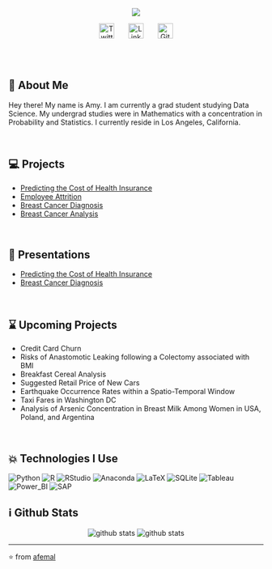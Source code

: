 <p align="center">
  <img  src="https://user-images.githubusercontent.com/61814648/111852381-eec07780-88d3-11eb-8f91-7964db9f214a.jpg">
<!--https://user-images.githubusercontent.com/61814648/111558472-0c62d500-874c-11eb-954d-6c9520c731ec.png"> --> 
</p>

<p align="center">
  <a href="https://twitter.com/itsamylyfe"><img src="https://cdn.jsdelivr.net/npm/simple-icons@v3/icons/twitter.svg" width="30px" alt="Twitter"></a> &nbsp; &nbsp; &nbsp;
  <a href="https://www.linkedin.com/in/amy-femal-66316419a/"><img src="https://cdn.jsdelivr.net/npm/simple-icons@v3/icons/linkedin.svg" width="30px"    alt="LinkedIn"></a> &nbsp; &nbsp; &nbsp;
  <a href="https://github.com/afemal"><img src="https://cdn.jsdelivr.net/npm/simple-icons@v3/icons/github.svg" width="30px" alt="GitHub"></a>
</p>


<br>
<br>


## 📝 About Me
Hey there! My name is Amy. I am currently a grad student studying Data Science. My undergrad studies were in Mathematics with a concentration in Probability and Statistics. I currently reside in Los Angeles, California. 
<!-- More info on badges below: https://github.com/badges/shields/blob/master/doc/logos.md -->

<br>

## 💻 Projects 

* [Predicting the Cost of Health Insurance](https://github.com/afemal/Projects/tree/main/Predicting%20the%20Cost%20of%20Health%20Insurance)
* [Employee Attrition](https://github.com/afemal/Projects/tree/main/Employee%20Attrition)
* [Breast Cancer Diagnosis](https://github.com/afemal/Projects/blob/main/Breast%20Cancer%20Diagnosis/BreastCancerDiagnosis.ipynb)
* [Breast Cancer Analysis](https://github.com/afemal/Projects/tree/main/Breast%20Cancer%20Analysis)

<br>

## 🎥 Presentations

* [Predicting the Cost of Health Insurance](https://youtu.be/F4EP5Q5jQlY)
* [Breast Cancer Diagnosis](https://github.com/afemal/Projects/blob/main/Breast%20Cancer%20Diagnosis/Breast%20Cancer%20Biopsy%20Data.pdf)

<br>

## ⌛ Upcoming Projects

* Credit Card Churn
* Risks of Anastomotic Leaking following a Colectomy associated with BMI
* Breakfast Cereal Analysis
* Suggested Retail Price of New Cars
* Earthquake Occurrence Rates within a Spatio-Temporal Window
* Taxi Fares in Washington DC
* Analysis of Arsenic Concentration in Breast Milk Among Women in USA, Poland, and Argentina

<br>

## 💥 Technologies I Use

![Python](http://img.shields.io/badge/-Python-3776AB?style=flat-square&logo=Python&logoColor=ffffff)
![R](http://img.shields.io/badge/-R-276DC3?style=flat-square&logo=R&logoColor=ffffff)
![RStudio](http://img.shields.io/badge/-RStudio-75AADB?style=flat-square&logo=RStudio&logoColor=ffffff)
![Anaconda](http://img.shields.io/badge/-Anaconda-44A833?style=flat-square&logo=Anaconda&logoColor=ffffff)
![LaTeX](http://img.shields.io/badge/-LaTeX-008080?style=flat-square&logo=LaTeX&logoColor=ffffff)
![SQLite](http://img.shields.io/badge/-SQLite-003B57?style=flat-square&logo=SQLite&logoColor=ffffff)
![Tableau](http://img.shields.io/badge/-Tableau-E97627?style=flat-square&logo=Tableau&logoColor=ffffff)
![Power_BI](http://img.shields.io/badge/-Power%20BI-F2C811?style=flat-square&logo=power-bi&logoColor=000000)
![SAP](http://img.shields.io/badge/-SAP-0FAAFF?style=flat-square&logo=SAP&logoColor=ffffff)

## ℹ️ Github Stats

<p align="center">
  
  <img src="https://github-readme-stats.vercel.app/api/?username=afemal&show_icons=true&title_color=fffffff&icon_color=000000&text_color=000000" alt="github stats">
  <img src="https://github-readme-stats.vercel.app/api/top-langs/?username=afemal&show_icons=true&title_color=fffffff&icon_color=000000&text_color=000000" alt="github stats">
  
</p>

---
⭐ from [afemal](https://github.com/afemal)

